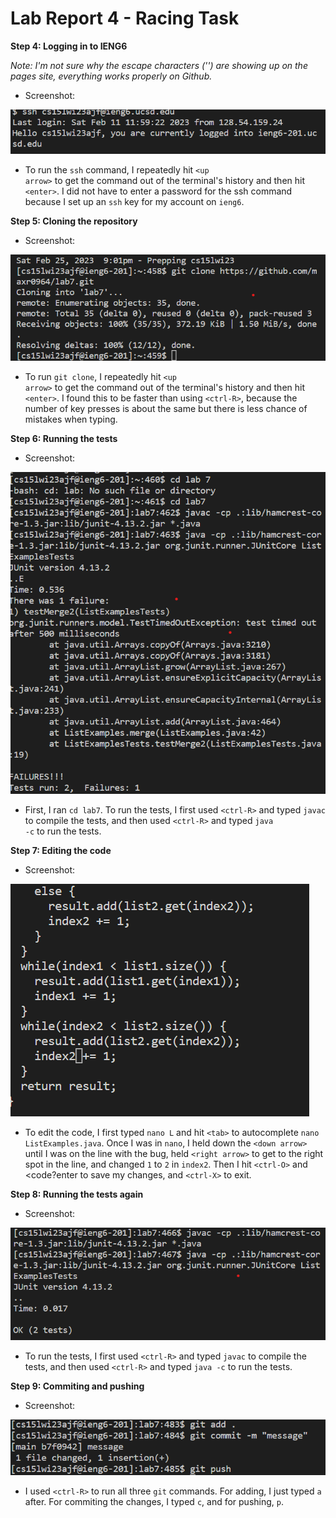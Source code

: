 # Lab Report 4 - Racing Task
**Step 4: Logging in to IENG6**

*Note: I'm not sure why the escape characters ('\') are showing up on the pages site, everything works properly on Github.*
* Screenshot:

![Image](https://raw.githubusercontent.com/maxr0964/cse15l-lab-reports/main/sshNoPassword.png)
* To run the <code>ssh</code> command, I repeatedly hit <code>\<up arrow\></code> to get the command out of the terminal's history and then hit <code>\<enter\></code>. I did not have to enter a password for the ssh command because I set up an <code>ssh</code> key for my account on <code>ieng6</code>.
  
**Step 5: Cloning the repository**
* Screenshot:
  
![Image](https://raw.githubusercontent.com/maxr0964/cse15l-lab-reports/main/gitClone.png)
* To run <code>git clone</code>, I repeatedly hit <code>\<up arrow\></code> to get the command out of the terminal's history and then hit <code>\<enter\></code>. I found this to be faster than using <code>\<ctrl-R\></code>, because the number of key presses is about the same but there is less chance of mistakes when typing.
  
**Step 6: Running the tests**
* Screenshot:
  
 ![Image](https://raw.githubusercontent.com/maxr0964/cse15l-lab-reports/main/runningTestsFirstTime.png)
* First, I ran <code>cd lab7</code>. To run the tests, I first used <code>\<ctrl-R\></code> and typed <code>javac</code> to compile the tests, and then used <code>\<ctrl-R\></code> and typed <code>java -c</code> to run the tests.

**Step 7: Editing the code**
* Screenshot:
  
 ![Image](https://raw.githubusercontent.com/maxr0964/cse15l-lab-reports/main/editingCode.png)
* To edit the code, I first typed <code>nano L</code> and hit <code>\<tab\></code> to autocomplete <code>nano ListExamples.java</code>. Once I was in <code>nano</code>, I held down the <code>\<down arrow\></code> until I was on the line with the bug, held <code>\<right arrow\></code> to get to the right spot in the line, and changed <code>1</code> to <code>2</code> in <code>index2</code>. Then I hit <code>\<ctrl-O\></code> and <code?enter</code> to save my changes, and <code>\<ctrl-X\></code> to exit.

**Step 8: Running the tests again**
* Screenshot:
  
 ![Image](https://raw.githubusercontent.com/maxr0964/cse15l-lab-reports/main/runningTestsAgain.png)
* To run the tests, I first used <code>\<ctrl-R\></code> and typed <code>javac</code> to compile the tests, and then used <code>\<ctrl-R\></code> and typed <code>java -c</code> to run the tests.

**Step 9: Commiting and pushing**
* Screenshot:
  
 ![Image](https://raw.githubusercontent.com/maxr0964/cse15l-lab-reports/main/gitCommitScuffed.png)
* I used <code>\<ctrl-R\></code> to run all three <code>git</code> commands. For adding, I just typed <code>a</code> after. For commiting the changes, I typed <code>c</code>, and for pushing, <code>p</code>.


